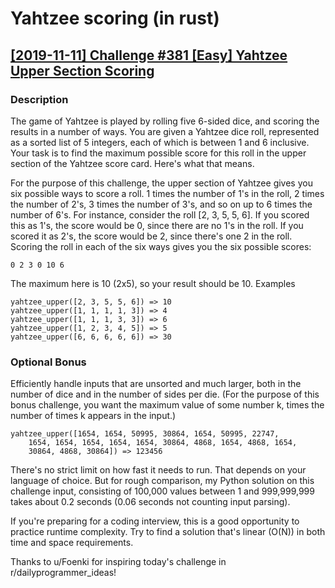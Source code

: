 # Yahtzee scoring (in rust)

## [[2019-11-11] Challenge #381 [Easy] Yahtzee Upper Section Scoring](https://www.reddit.com/r/dailyprogrammer/comments/dv0231/20191111_challenge_381_easy_yahtzee_upper_section/)

### Description

The game of Yahtzee is played by rolling five 6-sided dice, and scoring the results in a number of ways. You are given a Yahtzee dice roll, represented as a sorted list of 5 integers, each of which is between 1 and 6 inclusive. Your task is to find the maximum possible score for this roll in the upper section of the Yahtzee score card. Here's what that means.

For the purpose of this challenge, the upper section of Yahtzee gives you six possible ways to score a roll. 1 times the number of 1's in the roll, 2 times the number of 2's, 3 times the number of 3's, and so on up to 6 times the number of 6's. For instance, consider the roll [2, 3, 5, 5, 6]. If you scored this as 1's, the score would be 0, since there are no 1's in the roll. If you scored it as 2's, the score would be 2, since there's one 2 in the roll. Scoring the roll in each of the six ways gives you the six possible scores:

```
0 2 3 0 10 6
```

The maximum here is 10 (2x5), so your result should be 10.
Examples

```
yahtzee_upper([2, 3, 5, 5, 6]) => 10
yahtzee_upper([1, 1, 1, 1, 3]) => 4
yahtzee_upper([1, 1, 1, 3, 3]) => 6
yahtzee_upper([1, 2, 3, 4, 5]) => 5
yahtzee_upper([6, 6, 6, 6, 6]) => 30
```

### Optional Bonus

Efficiently handle inputs that are unsorted and much larger, both in the number of dice and in the number of sides per die. (For the purpose of this bonus challenge, you want the maximum value of some number k, times the number of times k appears in the input.)

```
yahtzee_upper([1654, 1654, 50995, 30864, 1654, 50995, 22747,
    1654, 1654, 1654, 1654, 1654, 30864, 4868, 1654, 4868, 1654,
    30864, 4868, 30864]) => 123456
```

There's no strict limit on how fast it needs to run. That depends on your language of choice. But for rough comparison, my Python solution on this challenge input, consisting of 100,000 values between 1 and 999,999,999 takes about 0.2 seconds (0.06 seconds not counting input parsing).

If you're preparing for a coding interview, this is a good opportunity to practice runtime complexity. Try to find a solution that's linear (O(N)) in both time and space requirements.

Thanks to u/Foenki for inspiring today's challenge in r/dailyprogrammer_ideas!
